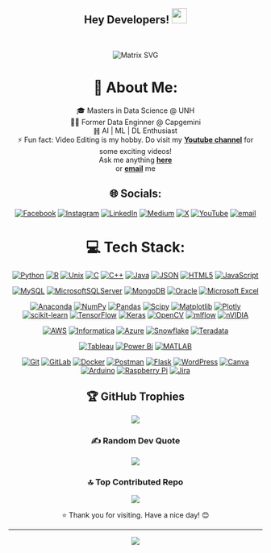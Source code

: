 <div align="center">

<h2> Hey Developers! <img src="https://github.com/dheeraj-2000/dheeraj-2000/blob/master/gifs/Hi.gif" width="30px"></h2> <br>

![Matrix SVG](https://raw.githubusercontent.com/dheeraj-2000/dheeraj-2000/master/matrix.svg)

# 💫 About Me:
🎓 Masters in Data Science @ UNH<br>🧑‍💻 Former Data Enginner @ Capgemini<br>䷏ AI | ML | DL Enthusiast<br>⚡ Fun fact: Video Editing is my hobby. Do visit my <a href="https://www.youtube.com/@amjadkudsi"><b>Youtube channel</b></a> for some exciting videos!<br>Ask me anything <a href="https://github.com/AmjadKudsi/AmjadKudsi/issues/new"><b>here</b></a><br> or <a href="mailto:amjadkudsi7@gmail.com"><b>email</b></a> me


## 🌐 Socials:
[![Facebook](https://img.shields.io/badge/Facebook-%231877F2.svg?logo=Facebook&logoColor=white)](https://facebook.com/amjadkudsi) [![Instagram](https://img.shields.io/badge/Instagram-%23E4405F.svg?logo=Instagram&logoColor=white)](https://instagram.com/ak_ali7) [![LinkedIn](https://img.shields.io/badge/LinkedIn-%230077B5.svg?logo=linkedin&logoColor=white)](https://linkedin.com/in/amjadkudsi) [![Medium](https://img.shields.io/badge/Medium-12100E?logo=medium&logoColor=white)](https://medium.com/@amjadkudsi) [![X](https://img.shields.io/badge/X-black.svg?logo=X&logoColor=white)](https://x.com/amjadkudsi) [![YouTube](https://img.shields.io/badge/YouTube-%23FF0000.svg?logo=YouTube&logoColor=white)](https://youtube.com/@amjadkudsi) [![email](https://img.shields.io/badge/Email-D14836?logo=gmail&logoColor=white)](mailto:amjadkudsi7@gmail.com) 

# 💻 Tech Stack:
[![Python](https://img.shields.io/badge/python-3670A0?style=for-the-badge&logo=python&logoColor=ffdd54)](https://github.com/AmjadKudsi/Tic-Tac-Tourney) [![R](https://img.shields.io/badge/r-%23276DC3.svg?style=for-the-badge&logo=r&logoColor=white)](YOUR_R_LINK_HERE) [![Unix](https://img.shields.io/badge/Unix-000000?style=for-the-badge&logo=unix&logoColor=white)](YOUR_UNIX_LINK_HERE) [![C](https://img.shields.io/badge/c-%2300599C.svg?style=for-the-badge&logo=c&logoColor=white)](YOUR_C_LINK_HERE) [![C++](https://img.shields.io/badge/c++-%2300599C.svg?style=for-the-badge&logo=c%2B%2B&logoColor=white)](YOUR_CPP_LINK_HERE) [![Java](https://img.shields.io/badge/Java-ED8B00?style=for-the-badge&logo=openjdk&logoColor=white)](https://github.com/AmjadKudsi/Faceprep-Codes) [![JSON](https://img.shields.io/badge/json-5E5C5C?style=for-the-badge&logo=json&logoColor=white)](YOUR_JSON_LINK_HERE) [![HTML5](https://img.shields.io/badge/html5-%23E34F26.svg?style=for-the-badge&logo=html5&logoColor=white)](YOUR_HTML5_LINK_HERE) [![JavaScript](https://img.shields.io/badge/javascript-%23323330.svg?style=for-the-badge&logo=javascript&logoColor=%23F7DF1E)](YOUR_JAVASCRIPT_LINK_HERE)

[![MySQL](https://img.shields.io/badge/mysql-4479A1.svg?style=for-the-badge&logo=mysql&logoColor=white)](YOUR_MYSQL_LINK_HERE)  [![MicrosoftSQLServer](https://img.shields.io/badge/Microsoft%20SQL%20Server-CC2927?style=for-the-badge&logo=microsoft%20sql%20server&logoColor=white)](YOUR_MSSQL_LINK_HERE) [![MongoDB](https://img.shields.io/badge/MongoDB-%234ea94b.svg?style=for-the-badge&logo=mongodb&logoColor=white)](YOUR_MONGODB_LINK_HERE) [![Oracle](https://img.shields.io/badge/Oracle-F80000?style=for-the-badge&logo=oracle&logoColor=white)](YOUR_ORACLE_LINK_HERE) [![Microsoft Excel](https://img.shields.io/badge/Microsoft_Excel-217346?style=for-the-badge&logo=microsoft-excel&logoColor=white)](YOUR_EXCEL_LINK_HERE)

[![Anaconda](https://img.shields.io/badge/Anaconda-%2344A833.svg?style=for-the-badge&logo=anaconda&logoColor=white)](YOUR_ANACONDA_LINK_HERE) [![NumPy](https://img.shields.io/badge/numpy-%23013243.svg?style=for-the-badge&logo=numpy&logoColor=white)](YOUR_NUMPY_LINK_HERE)  [![Pandas](https://img.shields.io/badge/pandas-%23150458.svg?style=for-the-badge&logo=pandas&logoColor=white)](YOUR_PANDAS_LINK_HERE) [![Scipy](https://img.shields.io/badge/SciPy-%230C55A5.svg?style=for-the-badge&logo=scipy&logoColor=%white)](YOUR_SCIPY_LINK_HERE) [![Matplotlib](https://img.shields.io/badge/Matplotlib-%23ffffff.svg?style=for-the-badge&logo=Matplotlib&logoColor=black)](YOUR_MATPLOTLIB_LINK_HERE) [![Plotly](https://img.shields.io/badge/Plotly-%233F4F75.svg?style=for-the-badge&logo=plotly&logoColor=white)](YOUR_PLOTLY_LINK_HERE) [![scikit-learn](https://img.shields.io/badge/scikit--learn-%23F7931E.svg?style=for-the-badge&logo=scikit-learn&logoColor=white)](YOUR_SCIKITLEARN_LINK_HERE) [![TensorFlow](https://img.shields.io/badge/TensorFlow-%23FF6F00.svg?style=for-the-badge&logo=TensorFlow&logoColor=white)](YOUR_TENSORFLOW_LINK_HERE) [![Keras](https://img.shields.io/badge/Keras-%23D00000.svg?style=for-the-badge&logo=Keras&logoColor=white)](YOUR_KERAS_LINK_HERE) [![OpenCV](https://img.shields.io/badge/opencv-%23white.svg?style=for-the-badge&logo=opencv&logoColor=white)](YOUR_OPENCV_LINK_HERE) [![mlflow](https://img.shields.io/badge/mlflow-%23d9ead3.svg?style=for-the-badge&logo=numpy&logoColor=blue)](YOUR_MLFLOW_LINK_HERE) [![nVIDIA](https://img.shields.io/badge/cuda-000000.svg?style=for-the-badge&logo=nVIDIA&logoColor=green)](YOUR_NVIDIA_LINK_HERE)

[![AWS](https://img.shields.io/badge/AWS-%23FF9900.svg?style=for-the-badge&logo=amazon-aws&logoColor=white)](YOUR_AWS_LINK_HERE) [![Informatica](https://img.shields.io/badge/Informatica-000000?style=for-the-badge&logo=informatica&logoColor=red)](YOUR_INFORMATICA_LINK_HERE) [![Azure](https://img.shields.io/badge/azure-%230072C6.svg?style=for-the-badge&logo=microsoftazure&logoColor=white)](YOUR_AZURE_LINK_HERE) [![Snowflake](https://img.shields.io/badge/snowflake-%2329B5E8.svg?style=for-the-badge&logo=snowflake&logoColor=white)](YOUR_SNOWFLAKE_LINK_HERE) [![Teradata](https://img.shields.io/badge/Teradata-F37440?style=for-the-badge&logo=teradata&logoColor=white)](YOUR_TERADATA_LINK_HERE)

[![Tableau](https://img.shields.io/badge/Tableau-E22F28?style=for-the-badge&logo=tableau&logoColor=white)](https://public.tableau.com/app/profile/amjad.ali.kudsi/vizzes)  [![Power Bi](https://img.shields.io/badge/power_bi-F2C811?style=for-the-badge&logo=powerbi&logoColor=black)](YOUR_POWERBI_LINK_HERE) [![MATLAB](https://img.shields.io/badge/MATLAB-0077C8?style=for-the-badge&logo=MATLAB&logoColor=white)](YOUR_MATLAB_LINK_HERE)

[![Git](https://img.shields.io/badge/git-%23F05033.svg?style=for-the-badge&logo=git&logoColor=white)](YOUR_GIT_LINK_HERE) [![GitLab](https://img.shields.io/badge/gitlab-%23181717.svg?style=for-the-badge&logo=gitlab&logoColor=white)](YOUR_GITLAB_LINK_HERE) [![Docker](https://img.shields.io/badge/docker-%230db7ed.svg?style=for-the-badge&logo=docker&logoColor=white)](YOUR_DOCKER_LINK_HERE) [![Postman](https://img.shields.io/badge/Postman-FF6C37?style=for-the-badge&logo=postman&logoColor=white)](YOUR_POSTMAN_LINK_HERE) [![Flask](https://img.shields.io/badge/flask-%23000.svg?style=for-the-badge&logo=flask&logoColor=white)](YOUR_FLASK_LINK_HERE) [![WordPress](https://img.shields.io/badge/WordPress-%23117AC9.svg?style=for-the-badge&logo=WordPress&logoColor=white)](YOUR_WORDPRESS_LINK_HERE) [![Canva](https://img.shields.io/badge/Canva-%2300C4CC.svg?style=for-the-badge&logo=Canva&logoColor=white)](YOUR_CANVA_LINK_HERE) [![Arduino](https://img.shields.io/badge/-Arduino-00979D?style=for-the-badge&logo=Arduino&logoColor=white)](YOUR_ARDUINO_LINK_HERE) [![Raspberry Pi](https://img.shields.io/badge/-Raspberry_Pi-C51A4A?style=for-the-badge&logo=Raspberry-Pi)](YOUR_RASPBERRYPI_LINK_HERE) [![Jira](https://img.shields.io/badge/jira-%230A0FFF.svg?style=for-the-badge&logo=jira&logoColor=white)](YOUR_JIRA_LINK_HERE)


<!--
# 📊 GitHub Stats:
![](https://github-readme-stats.vercel.app/api?username=AmjadKudsi&theme=dark&hide_border=false&include_all_commits=false&count_private=false)<br/>
![](https://nirzak-streak-stats.vercel.app/?user=AmjadKudsi&theme=dark&hide_border=false)<br/>
![](https://github-readme-stats.vercel.app/api/top-langs/?username=AmjadKudsi&theme=dark&hide_border=false&include_all_commits=false&count_private=false&layout=compact)
-->
## 🏆 GitHub Trophies
<div align="center">
  <img src="https://github-profile-trophy.vercel.app/?username=AmjadKudsi&theme=radical&no-frame=false&no-bg=true&margin-w=4">
</div>


### ✍️ Random Dev Quote
![](https://quotes-github-readme.vercel.app/api?type=horizontal&theme=radical)

### 🔝 Top Contributed Repo
![](https://github-contributor-stats.vercel.app/api?username=AmjadKudsi&limit=5&theme=dark&combine_all_yearly_contributions=true)


⭐ Thank you for visiting. Have a nice day! 😊

---
[![](https://visitcount.itsvg.in/api?id=AmjadKudsi&icon=0&color=0)](https://visitcount.itsvg.in)


